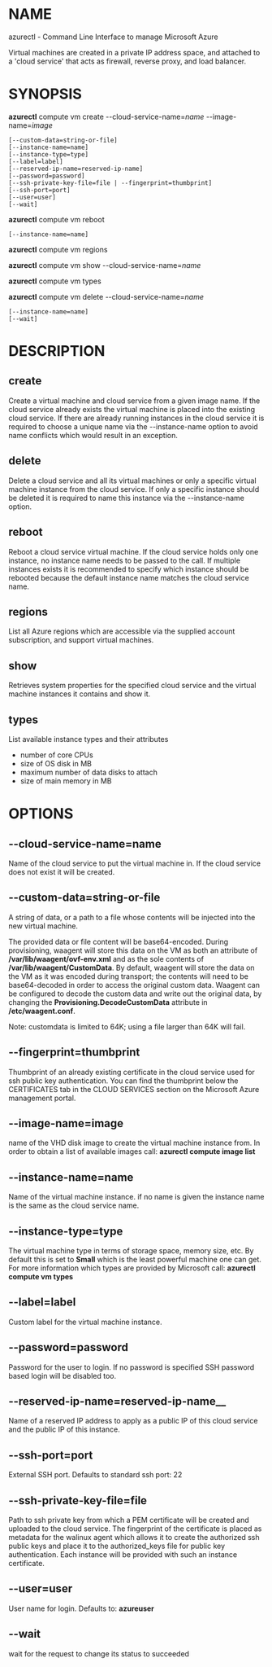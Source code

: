 # NAME

azurectl - Command Line Interface to manage Microsoft Azure

Virtual machines are created in a private IP address space, and attached to a 'cloud service' that acts as firewall, reverse proxy, and load balancer.

# SYNOPSIS

__azurectl__ compute vm create --cloud-service-name=*name* --image-name=*image*

    [--custom-data=string-or-file]
    [--instance-name=name]
    [--instance-type=type]
    [--label=label]
    [--reserved-ip-name=reserved-ip-name]
    [--password=password]
    [--ssh-private-key-file=file | --fingerprint=thumbprint]
    [--ssh-port=port]
    [--user=user]
    [--wait]

__azurectl__ compute vm reboot

    [--instance-name=name]

__azurectl__ compute vm regions

__azurectl__ compute vm show --cloud-service-name=*name*

__azurectl__ compute vm types

__azurectl__ compute vm delete --cloud-service-name=*name*

    [--instance-name=name]
    [--wait]

# DESCRIPTION

## __create__

Create a virtual machine and cloud service from a given image name. If the cloud service already exists the virtual machine is placed into the existing cloud service. If there are already running instances in the cloud service it is required to choose a unique name via the --instance-name option to avoid name conflicts which would result in an exception.

## __delete__

Delete a cloud service and all its virtual machines or only a specific virtual machine instance from the cloud service. If only a specific instance should be deleted it is required to name this instance via the --instance-name option.

## __reboot__

Reboot a cloud service virtual machine. If the cloud service holds only one instance, no instance name needs to be passed to the call. If multiple instances exists it is recommended to specify which instance should be rebooted because the default instance name matches the cloud service name.

## __regions__

List all Azure regions which are accessible via the supplied account subscription, and support virtual machines.

## __show__

Retrieves system properties for the specified cloud service and the virtual machine instances it contains and show it.

## __types__

List available instance types and their attributes

* number of core CPUs
* size of OS disk in MB
* maximum number of data disks to attach
* size of main memory in MB

# OPTIONS

## __--cloud-service-name=name__

Name of the cloud service to put the virtual machine in. If the cloud service does not exist it will be created.

## __--custom-data=string-or-file__

A string of data, or a path to a file whose contents will be injected into the new virtual machine.

The provided data or file content will be base64-encoded. During provisioning, waagent will store this data on the VM as both an attribute of __/var/lib/waagent/ovf-env.xml__ and as the sole contents of __/var/lib/waagent/CustomData__. By default, waagent will store the data on the VM as it was encoded during transport; the contents will need to be base64-decoded in order to access the original custom data. Waagent can be configured to decode the custom data and write out the original data, by changing the __Provisioning.DecodeCustomData__ attribute in __/etc/waagent.conf__.

Note: customdata is limited to 64K; using a file larger than 64K will fail.

## __--fingerprint=thumbprint__

Thumbprint of an already existing certificate in the cloud service used for ssh public key authentication. You can find the thumbprint below the CERTIFICATES tab in the CLOUD SERVICES section on the Microsoft Azure management portal.

## __--image-name=image__

name of the VHD disk image to create the virtual machine instance from. In order to obtain a list of available images call: __azurectl compute image list__

## __--instance-name=name__

Name of the virtual machine instance. if no name is given the instance name is the same as the cloud service name.

## __--instance-type=type__

The virtual machine type in terms of storage space, memory size, etc. By default this is set to __Small__ which is the least powerful machine one can get. For more information which types are provided by Microsoft call: __azurectl compute vm types__

## __--label=label__

Custom label for the virtual machine instance.

## __--password=password__

Password for the user to login. If no password is specified SSH password based login will be disabled too.

## --reserved-ip-name=reserved-ip-name__

Name of a reserved IP address to apply as a public IP of this cloud service and the public IP of this instance.

## __--ssh-port=port__

External SSH port. Defaults to standard ssh port: 22

## __--ssh-private-key-file=file__

Path to ssh private key from which a PEM certificate will be created and uploaded to the cloud service. The fingerprint of the certificate is placed as metadata for the walinux agent which allows it to create the authorized ssh public keys and place it to the authorized_keys file for public key authentication. Each instance will be provided with such an instance
certificate.

## __--user=user__

User name for login. Defaults to: __azureuser__

## __--wait__

wait for the request to change its status to succeeded
